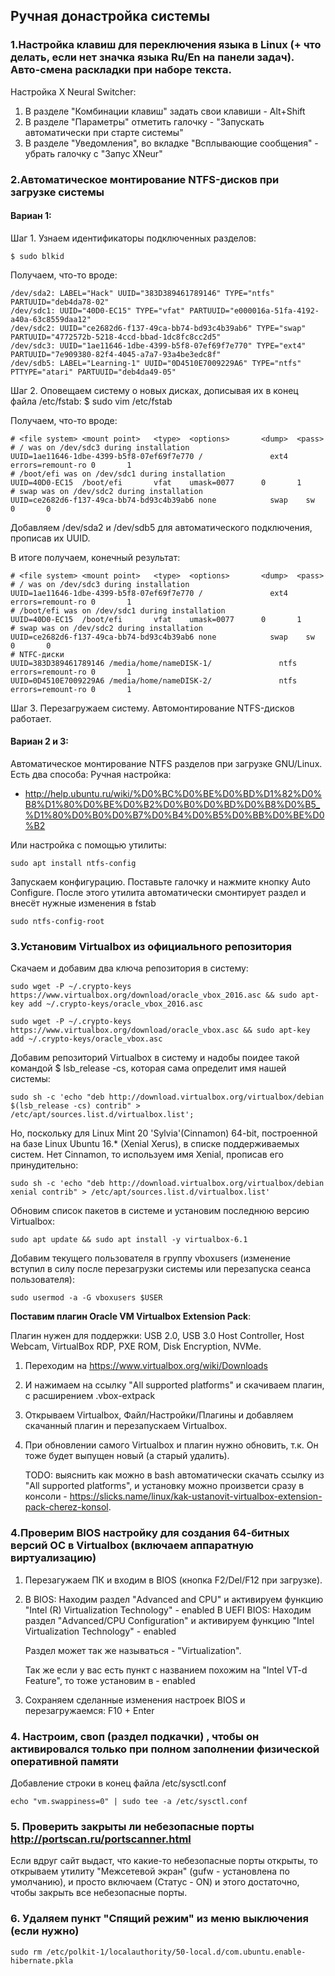 ## Ручная донастройка системы

### 1.Настройка клавиш для переключения языка в Linux (+ что делать, если нет значка языка Ru/En на панели задач). Авто-смена раскладки при наборе текста.

Настройка X Neural Switcher:
1. В разделе "Комбинации клавиш" задать свои клавиши - Alt+Shift
2. В разделе "Параметры" отметить галочку - "Запускать автоматически при старте системы"
3. В разделе "Уведомления", во вкладке "Всплывающие сообщения" - убрать галочку с "Запус XNeur"

### 2.Автоматическое монтирование NTFS-дисков при загрузке системы

#### Вариан 1:
Шаг 1. Узнаем идентификаторы подключенных разделов:
```
$ sudo blkid
```

Получаем, что-то вроде:
```
/dev/sda2: LABEL="Hack" UUID="383D389461789146" TYPE="ntfs" PARTUUID="deb4da78-02"
/dev/sdc1: UUID="40D0-EC15" TYPE="vfat" PARTUUID="e000016a-51fa-4192-a40a-63c8559daa12"
/dev/sdc2: UUID="ce2682d6-f137-49ca-bb74-bd93c4b39ab6" TYPE="swap" PARTUUID="4772572b-5218-4ccd-bbad-1dc8fc8cc2d5"
/dev/sdc3: UUID="1ae11646-1dbe-4399-b5f8-07ef69f7e770" TYPE="ext4" PARTUUID="7e909380-82f4-4045-a7a7-93a4be3edc8f"
/dev/sdb5: LABEL="Learning-1" UUID="0D4510E7009229A6" TYPE="ntfs" PTTYPE="atari" PARTUUID="deb4da49-05"
```
Шаг 2. Оповещаем систему о новых дисках, дописывая их в конец файла /etc/fstab:
$ sudo vim /etc/fstab

Получаем, что-то вроде:
```
# <file system> <mount point>   <type>  <options>       <dump>  <pass>
# / was on /dev/sdc3 during installation
UUID=1ae11646-1dbe-4399-b5f8-07ef69f7e770 /               ext4    errors=remount-ro 0       1
# /boot/efi was on /dev/sdc1 during installation
UUID=40D0-EC15  /boot/efi       vfat    umask=0077      0       1
# swap was on /dev/sdc2 during installation
UUID=ce2682d6-f137-49ca-bb74-bd93c4b39ab6 none            swap    sw              0       0
```

Добавляем /dev/sda2 и /dev/sdb5 для автоматического подключения, прописав их UUID.

В итоге получаем, конечный результат:
```
# <file system> <mount point>   <type>  <options>       <dump>  <pass>
# / was on /dev/sdc3 during installation
UUID=1ae11646-1dbe-4399-b5f8-07ef69f7e770 /               ext4    errors=remount-ro 0       1
# /boot/efi was on /dev/sdc1 during installation
UUID=40D0-EC15  /boot/efi       vfat    umask=0077      0       1
# swap was on /dev/sdc2 during installation
UUID=ce2682d6-f137-49ca-bb74-bd93c4b39ab6 none            swap    sw              0       0
# NTFC-диски
UUID=383D389461789146 /media/home/nameDISK-1/               ntfs    errors=remount-ro 0       1
UUID=0D4510E7009229A6 /media/home/nameDISK-2/               ntfs    errors=remount-ro 0       1
```
Шаг 3. Перезагружаем систему. Автомонтирование NTFS-дисков работает.

#### Вариан 2 и 3:
Автоматическое монтирование NTFS разделов при загрузке GNU/Linux. Есть два способа:
   Ручная настройка:
   - http://help.ubuntu.ru/wiki/%D0%BC%D0%BE%D0%BD%D1%82%D0%B8%D1%80%D0%BE%D0%B2%D0%B0%D0%BD%D0%B8%D0%B5_%D1%80%D0%B0%D0%B7%D0%B4%D0%B5%D0%BB%D0%BE%D0%B2
   
   Или настройка с помощью утилиты:
   ```
   sudo apt install ntfs-config
   ```
   Запускаем конфигурацию. Поставьте галочку и нажмите кнопку Auto Configure. После этого утилита автоматически смонтирует раздел и внесёт нужные изменения в fstab
   ```
   sudo ntfs-config-root
   ```


### 3.Установим Virtualbox из официального репозитория

Скачаем и добавим два ключа репозитория в систему:
```
sudo wget -P ~/.crypto-keys https://www.virtualbox.org/download/oracle_vbox_2016.asc && sudo apt-key add ~/.crypto-keys/oracle_vbox_2016.asc
```
```
sudo wget -P ~/.crypto-keys https://www.virtualbox.org/download/oracle_vbox.asc && sudo apt-key add ~/.crypto-keys/oracle_vbox.asc
```

Добавим репозиторий Virtualbox в систему и надобы поидее такой командой $ lsb_release -cs, которая сама определит имя нашей системы:
```
sudo sh -c 'echo "deb http://download.virtualbox.org/virtualbox/debian $(lsb_release -cs) contrib" > /etc/apt/sources.list.d/virtualbox.list';
```
Но, поcкольку для Linux Mint 20 'Sylvia'(Cinnamon) 64-bit, построенной на базе Linux Ubuntu 16.* (Xenial Xerus), в списке поддерживаемых систем. Нет Cinnamon, то используем имя Xenial, прописав его принудительно:
```
sudo sh -c 'echo "deb http://download.virtualbox.org/virtualbox/debian xenial contrib" > /etc/apt/sources.list.d/virtualbox.list'
```
Обновим список пакетов в системе и установим последнюю версию Virtualbox:
```
sudo apt update && sudo apt install -y virtualbox-6.1
```
Добавим текущего пользователя в группу vboxusers (изменение вступил в силу после перезагрузки системы или перезапуска сеанса пользователя):
```
sudo usermod -a -G vboxusers $USER
```

**Поставим плагин Oracle VM Virtualbox Extension Pack**:

Плагин нужен для поддержки: USB 2.0, USB 3.0 Host Controller, Host Webcam, VirtualBox RDP, PXE ROM, Disk Encryption, NVMe.
1) Переходим на https://www.virtualbox.org/wiki/Downloads
2) И нажимаем на ссылку "All supported platforms" и скачиваем плагин, с расширением .vbox-extpack
3) Открываем Virtualbox, Файл/Настройки/Плагины и добавляем скачанный плагин и перезапускаем Virtualbox.
4) При обновлении самого Virtualbox и плагин нужно обновить, т.к. Он тоже будет выпущен новый (а старый удалить).

   TODO: выяснить как можно в bash автоматически скачать ссылку из "All supported platforms", и установку можно произветси сразу в консоли - https://slicks.name/linux/kak-ustanovit-virtualbox-extension-pack-cherez-konsol.


### 4.Проверим BIOS настройку для создания 64-битных версий ОС в Virtualbox (включаем аппаратную виртуализацию)

   1) Перезагужаем ПК и входим в BIOS (кнопка F2/Del/F12 при загрузке).
   2) В BIOS: Находим раздел "Advanced and CPU" и активируем функцию "Intel (R) Virtualization Technology" - enabled
      В UEFI BIOS: Находим раздел "Advanced/CPU Configuration" и активируем функцию "Intel Virtualization Technology" - enabled

      Раздел может так же называться - "Virtualization".

      Так же если у вас есть пункт с названием похожим на "Intel VT-d Feature", то тоже установим в - enabled
      
   3) Сохраняем сделанные изменения настроек BIOS и перезагружаемся: F10 + Enter

### 4. Настроим, своп (раздел подкачки) , чтобы он активировался только при полном заполнении физической оперативной памяти

Добавление строки в конец файла /etc/sysctl.conf
```
echo "vm.swappiness=0" | sudo tee -a /etc/sysctl.conf
```

### 5. Проверить закрыты ли небезопасные порты http://portscan.ru/portscanner.html
Если вдруг сайт выдаст, что какие-то небезопасные порты открыты, то открываем утилиту "Межсетевой экран" (gufw - установлена по умолчанию), и просто включаем (Статус - ON) и этого достаточно, чтобы закрыть все небезопасные порты.

### 6. Удаляем пункт "Спящий режим" из меню выключения (если нужно)
```
sudo rm /etc/polkit-1/localauthority/50-local.d/com.ubuntu.enable-hibernate.pkla
```